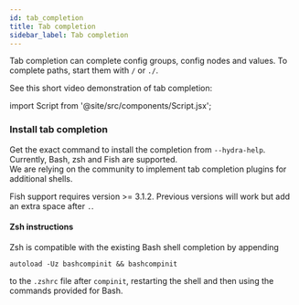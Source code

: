 ```yaml
---
id: tab_completion
title: Tab completion
sidebar_label: Tab completion
---
```


Tab completion can complete config groups, config nodes and values.
To complete paths, start them with `/` or `./`.

See this short video demonstration of tab completion:

import Script from '@site/src/components/Script.jsx';

<Script id="asciicast-272604" src="https://asciinema.org/a/272604.js" async></Script>


### Install tab completion
Get the exact command to install the completion from `--hydra-help`.
Currently, Bash, zsh and Fish are supported.   
We are relying on the community to implement tab completion plugins for additional shells.

Fish support requires version >= 3.1.2.
Previous versions will work but add an extra space after `.`.

#### Zsh instructions
Zsh is compatible with the existing Bash shell completion by appending
```
autoload -Uz bashcompinit && bashcompinit
```
to the `.zshrc` file after `compinit`, restarting the shell and then using the commands provided for Bash.
